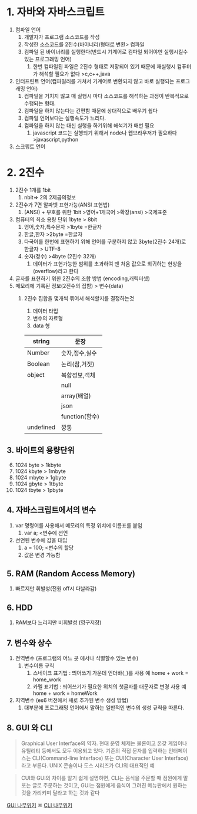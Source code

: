 # 1. 자바와 자바스크립트
   1. 컴파일 언어
      1. 개발자가 프로그램 소스코드를 작성
      2. 작성한 소스코드를 2진수(바이너리)형태로 변환> 컴파일
      3. 컴파일 된 바이너리를 실행한다(반드시 기계어로 컴파일 되어야만  실행시킬수 있는 프로그래밍 언어)
         1. 한번 컴파일된 파일은 2진수 형태로 저장되어 있기 때문에 재실행시 컴퓨터가 해석할 필요가 없다
    >c,c++,java
   2. 인터프린트 언어(컴파일러를 거쳐서 기계어로 변환되지 않고 바로 실행되는 프로그래밍 언어)
      1. 컴파일을 거치지 않고 매 실행시 마다 소스코드를 해석하는 과정이 반복적으로 수행되는 형태.
      2. 컴파일을 하지 않는다는 간편함 때문에 상대적으로 배우기 쉽다
      3. 컴파일 언어보다는 실행속도가 느리다.
      4. 컴파일을 하지 않는 대신 실행을 하기위해 해석기가 매번 필요
         1. javascript 코드는 실행되기 위해서 node나 웹브라우저가 필요하다
    >javascript,python
   3. 스크립트 언어
# 2. 2진수
   1. 2진수 1개를 1bit
      1. nbit=> 2의 2제곱의정보
   2. 2진수가 7면 알파벳 표현가능(ANSI 표현법)
      1. (ANSI) + 부호를 위한 1bit >영어+1개국어 >확장(ansi) >국제표준
   3. 컴퓨터의 최소 용량 단위 1byte > 8bit
      1. 영어,숫자,특수문자 >1byte =한글자
      2. 한글,한자 >2byte =한글자
      3. 다국어를 한번에 표현하기 위해 언어를 구분하지 않고 3byte(2진수 24개)로 한글자 > UTF-8
      4. 숫자(정수) >4byte (2진수 32개)
         1. 데이터가 표현가능한 범위를 초과하여 맨 처음 값으로 회귀하는 현상을 (overflow)라고 한다
   4. 글자를 표현하기 위한 2진수의 조합 방법 (encoding,캐릭터셋)
   5. 메모리에 기록된 정보(2진수의 집함) > 변수(data)
      1. 2진수 집합을 몇개씩 묶어서 해석할지를 결정하는것
         1. 데이터 타입
         2. 변수의 자료형
         3. data 형
   
         |string|문장|
         |---|---|
         |Number|숫자,정수,실수|
         |Boolean|논리(참,거짓)|
         |object|복합정보,객체|
         ||null|
         ||array(배열)|
         ||json|
         ||function(함수)|
         |undefined|깡통|
## 3. 바이트의 용량단위
   6. 1024 byte  > 1kbyte
   7. 1024 kbyte > 1mbyte
   8. 1024 mbyte > 1gbyte
   9. 1024 gbyte > 1tbyte
   10. 1024 tbyte > 1pbyte
## 4. 자바스크립트에서의 변수
   1. var 명령어를 사용해서 메모리의 특정 위치에 이름표를 붙임
      1. var a; <변수에 선언
   2. 선언된 변수에 값을 대입
      1. a = 100; <변수의 할당
      2. 값은 변경 가능함
## 5. RAM (Random Access Memory)
   1. 빠르지만 휘발성(전원 off시 다날라감)
## 6. HDD
   1. RAM보다 느리지만 비휘발성 (영구저장)
## 7. 변수와 상수
   1. 전역변수 (프로그램의 어느 곳 에서나 식별할수 있는 변수)
      1. 변수이름 규칙
         1. 스네이크 표기법 : 띄어쓰기 가운데 언더바(_)를 사용 예 home + work = home_work
         2. 카멜 표기법 : 띄어쓰기가 필요한 위치의 첫글자를 대문자로 변경 사용 예 home + work = homeWork
   2. 지역변수 (es6 버전에서 새로 추가된 변수 생성 방법)
      1. 대부분에 프로그래밍 언어에서 말하는 일반적인 변수의 생성 규칙을 따른다.
## 8. GUI 와 CLI

>Graphical User Interface의 약자. 현대 운영 체제는 물론이고 온갖 게임이나 유틸리티 등에서도 모두 이용되고 있다. 기존의 직접 문자를 입력하는 인터페이스는 CLI(Command-line Interface) 또는 CUI(Character User Interface)라고 부른다. UNIX 콘솔이나 도스 시리즈가 CLI의 대표적인 예

>CUI와 GUI의 차이를 알기 쉽게 설명하면, CLI는 음식을 주문할 때 점원에게 말 또는 글로 주문하는 것이고, GUI는 점원에게 음식이 그려진 메뉴판에서 원하는 것을 가리키며 달라고 하는 것과 같다

[GUI 나무위키](https://namu.wiki/w/GUI)
ㅉ
[CLI 나무위키](https://namu.wiki/w/CLI)


    